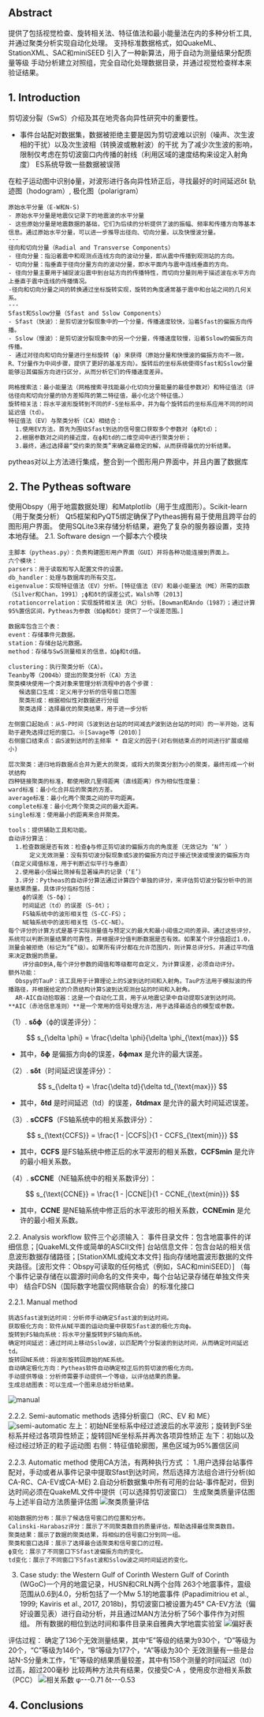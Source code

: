 ## Abstract
提供了包括视觉检查、旋转相关法、特征值法和最小能量法在内的多种分析工具,并通过聚类分析实现自动化处理。
支持标准数据格式，如QuakeML、StationXML、SAC和miniSEED
引入了一种新算法，用于自动为测量结果分配质量等级
手动分析建立对照组，完全自动化处理数据目录，并通过视觉检查样本来验证结果。

## 1. Introduction 
  剪切波分裂（SwS）介绍及其在地壳各向异性研究中的重要性。
 * 事件台站配对数据集，数据被拒绝主要是因为剪切波难以识别（噪声、次生波相的干扰）以及次生波相（转换波或散射波）的干扰
 为了减少次生波的影响，限制仅考虑在剪切波窗口内传播的射线（利用区域的速度结构来设定入射角度）
 ES系统导致一些数据被误筛

 在粒子运动图中识别ϕ量，对波形进行各向异性矫正后，寻找最好的时间延迟δt
 轨迹图（hodogram）, 极化图（polarigram）

```
原始水平分量（E-W和N-S)
- 原始水平分量是地震仪记录下的地震波的水平分量
- 这些原始分量是地震数据的基础，它们为后续的分析提供了波的振幅、频率和传播方向等基本信息。通过原始水平分量，可以进一步推导出径向、切向分量，以及快慢波分量。
---
径向和切向分量（Radial and Transverse Components）
- 径向分量：指沿着震中和观测点连线方向的波动分量，即从震中传播到观测站的方向。
- 切向分量：指垂直于径向分量方向的波动分量，即水平面内与震中连线垂直的方向。
- 径向分量主要用于捕捉波沿震中到台站方向的传播特性，而切向分量则用于描述波在水平方向上垂直于震中连线的传播情况。
-径向和切向分量之间的转换通过坐标旋转实现，旋转的角度通常基于震中和台站之间的几何关系。
---
Sfast和Sslow分量（Sfast and Sslow Components）
- Sfast（快波）：是剪切波分裂现象中的一个分量，传播速度较快，沿着Sfast的偏振方向传播。
- Sslow（慢波）：是剪切波分裂现象中的另一个分量，传播速度较慢，沿着Sslow的偏振方向传播。
- 通过对径向和切向分量进行坐标旋转（ϕ）来获得（原始分量和快慢波的偏振方向不一致，R、T分量作为中间步骤，提供了更好的基准方向）。旋转后的坐标系统使得Sfast和Sslow分量能够沿其偏振方向进行区分，从而分析它们的传播速度差异。
```

    网格搜索法：最小能量法（网格搜索寻找能最小化切向分量能量的最佳参数对）和特征值法（评估径向和切向分量的协方差矩阵的第二特征值，最小化这个特征值。）
    旋转相关法：将水平波形旋转到不同的F-S坐标系中，并为每个旋转后的坐标系应用不同的时间延迟值（td）。
    特征值法（EV）与聚类分析（CA）相结合：
      1.使用EV方法，首先为围绕Sfast到达的信号窗口获取多个参数对（ϕ和td）；
      2.根据参数对之间的接近度，在ϕ和td的二维空间中进行聚类分析；
      3.最终，通过选择最“受约束的聚类”来确定最稳定的解，从而获得最优的分析结果。

pytheas对以上方法进行集成，整合到一个图形用户界面中，并且内置了数据库

## 2. The Pytheas software
使用Obspy（用于地震数据处理）和Matplotlib（用于生成图形）。Scikit-learn（用于聚类分析）
Qt5框架和PyQT5绑定确保了Pytheas拥有易于使用且跨平台的图形用户界面。
使用SQLite3来存储分析结果，避免了复杂的服务器设置，支持本地存储。
2.1. Software design 
一个脚本六个模块
```
主脚本（pytheas.py）：负责构建图形用户界面（GUI）并将各种功能连接到界面上。
六个模块：
parsers：用于读取和写入配置文件的设置。
db_handler：处理与数据库的所有交互。
eigenvalue：实现特征值法（EV）分析。[特征值法（EV）和最小能量法（ME）所需的函数（Silver和Chan，1991）;ϕ和δt的误差公式，Walsh等（2013]
rotationcorrelation：实现旋转相关法（RC）分析。[Bowman和Ando（1987）；通过计算95%置信区间，Pytheas为参数（如ϕ和δt）提供了一个误差范围。]

数据库包含三个表：
event：存储事件元数据。
station：存储台站元数据。
method：存储与SwS测量相关的信息，如ϕ和td值。
```
```
clustering：执行聚类分析（CA）。
Teanby等（2004b）提出的聚类分析（CA）方法
聚类模块使用一个类对象来管理分析流程中的各个步骤：
   候选窗口生成：定义用于分析的信号窗口范围
   聚类形成：根据相似性对数据进行分组
   聚类选择：选择最优的聚类结果，用于进一步分析

左侧窗口起始点：从S-P时间（S波到达台站的时间减去P波到达台站的时间）的一半开始，这有助于避免选择过短的窗口。※[Savage等（2010）]
右侧窗口结束点：由S波到达时的主频率 * 自定义的因子(对右侧结束点的时间进行扩展或缩小)

层次聚类：递归地将数据点合并为更大的聚类，或将大的聚类分割为小的聚类，最终形成一个树状结构
四种链接聚类的标准，都使用欧几里得距离（直线距离）作为相似性度量：
ward标准：最小化合并后的聚类的方差。
average标准：最小化两个聚类之间的平均距离。
complete标准：最小化两个聚类之间的最大距离。
single标准：使用最小的距离来合并聚类。
```

```
tools：提供辅助工具和功能。
自动评分算法：
  1.检查数据是否有效：检查ϕ与修正剪切波的偏振方向的角度差（无效记为 ‘N’ ）
      定义无效测量：没有剪切波分裂现象或S波的偏振方向过于接近快波或慢波的偏振方向（自定义阈值标准，用于判断近似平行与垂直）
  2.使用最小信噪比筛掉有显著噪声的记录（‘E’）
  3.评分：Pytheas的自动评分算法通过计算四个单独的评分，来评估剪切波分裂分析中的测量结果质量。具体评分指标包括：
    ϕ的误差（S-δϕ）；
    时间延迟（td）的误差（S-δt）；
    FS轴系统中的波形相关性（S-CC-FS）；
    NE轴系统中的波形相关性（S-CC-NE）。
每个评分的计算方式是基于实际测量值与预定义的最大和最小阈值之间的差异。通过这些评分，系统可以判断测量结果的可靠性，并根据评分值判断数据是否有效。如果某个评分值超过1.0，测量会被拒绝（标记为“E”级）。如果所有评分都在允许范围内，则计算总评分S，并通过平均值来决定数据的质量。
    评分由D到A,每个评分参数的阈值和等级都可自定义，为计算误差，必须自动评分。
额外功能：
  Obspy的TauP：该工具用于计算理论上的S波到达时间和入射角。TauP方法用于模拟波的传播路径，并根据给定的介质结构计算S波到达观测台站的时间和入射角。
  AR-AIC自动拾取器：这是一个自动化工具，用于从地震记录中自动提取S波到达时间。**AIC（赤池信息准则）**是一个常用的信号处理方法，用于选择最适合的模型或参数。
```
 （1）. **sδϕ**（ϕ的误差评分）：
   
   $$ 
   s_{\delta \phi} = \frac{\delta \phi}{\delta \phi_{\text{max}}}
   $$ 
   - 其中，**δϕ** 是偏振方向ϕ的误差，**δϕmax** 是允许的最大误差。

 （2）. **sδt**（时间延迟误差评分）：

   $$ 
   s_{\delta t} = \frac{\delta td}{\delta td_{\text{max}}}
   $$ 
   - 其中，**δtd** 是时间延迟（td）的误差，**δtdmax** 是允许的最大时间延迟误差。

 （3）. **sCCFS**（FS轴系统中的相关系数评分）：

   $$ 
   s_{\text{CCFS}} = \frac{1 - |CCFS|}{1 - CCFS_{\text{min}}}
   $$ 
   - 其中，**CCFS** 是FS轴系统中修正后的水平波形的相关系数，**CCFSmin** 是允许的最小相关系数。

 （4）. **sCCNE**（NE轴系统中的相关系数评分）：

   $$ 
   s_{\text{CCNE}} = \frac{1 - |CCNE|}{1 - CCNE_{\text{min}}}
   $$ 
   - 其中，**CCNE** 是NE轴系统中修正后的水平波形的相关系数，**CCNEmin** 是允许的最小相关系数。

2.2. Analysis workflow
软件三个必须输入：
      事件目录文件：包含地震事件的详细信息；[QuakeML文件或简单的ASCII文件]
      台站信息文件：包含台站的相关信息波形数据存储路径；[StationXML或纯文本文件]
      指向存储地震波形数据的文件夹路径。[波形文件：Obspy可读取的任何格式（例如，SAC和miniSEED）]
      （每个事件记录存储在以震源时间命名的文件夹中，每个台站记录存储在单独文件夹中）
结合FDSN（国际数字地震仪网络联合会）的标准化接口

2.2.1. Manual method 
```
挑选Sfast波到达时间：分析师手动确定Sfast波的到达时间。
获取极化方向：软件从NE平面的运动向量中获取Sfast波的极化方向ϕ。
旋转到FS轴向系统：将水平分量旋转到FS轴向系统。
确定时间延迟：通过时间上移动Sslow波，以匹配两个分裂波的到达时间，从而确定时间延迟td。
旋转回NE系统：将波形旋转回原始的NE系统。
自动确定极化方向：Pytheas软件自动确定校正后的剪切波的极化方向。
手动提供等级：分析师需要手动提供一个等级，以评估结果的质量。
生成总结图表：可以生成一个图来总结分析结果。
```
![manual](https://github.com/user-attachments/assets/8c98d0e8-32bd-4f4f-b683-c5a3a5d02156)

2.2.2. Semi-automatic methods
选择分析窗口（RC、EV 和 ME）
![semi-automatic](https://github.com/user-attachments/assets/4bd259a7-f384-49fb-9ec7-1bf2e227201a)
左上：初始NE坐标系中经过滤波后的水平波形；旋转到FS坐标系并经过各项异性矫正；旋转回NE坐标系并再次各项异性矫正
左下：初始以及经过经过矫正的粒子运动图
右侧：特征值轮廓图，黑色区域为95%置信区间

2.2.3. Automatic method
使用CA方法，有两种执行方式 ：
1.用户选择台站事件配对，手动或者从事件记录中提取Sfast到达时间，然后选择方法组合进行分析(如CA-RC、CA-EV或CA-ME)
2.自动分析数据集中所有可用的台站-事件配对，但到达时间必须在QuakeML文件中提供（可以选择剪切波窗口）
生成聚类质量评估图与上述半自动方法质量评估图
![聚类质量评估](https://github.com/user-attachments/assets/7519e556-dd7f-4d2e-9c3d-bbc0c3833e1e)
```
初始数据的分布：展示了候选信号窗口的位置和分布。
Calinski-Harabasz评分：展示了不同聚类数目的质量评估，帮助选择最佳聚类数目。
聚类结果：展示了数据的聚类结果，将相似的信号窗口分到同一组。
聚类和窗口选择：展示了选择最合适聚类和信号窗口的过程。
ϕ变化：展示了不同窗口下Sfast波偏振方向的变化。
td变化：展示了不同窗口下Sfast波和Sslow波之间时间延迟的变化。
```

3. Case study: the Western Gulf of Corinth
Western Gulf of Corinth (WGoC)一个月的地震记录，HUSN和CRLN两个台阵
263个地震事件，震级范围从0.6到4.0，分析包括了一个Mw 5.1的地震事件
(Papadimitriou et al., 1999; Kaviris et al., 2017, 2018b)，剪切波窗口被设置为45°
CA-EV方法（偏好设置见表）进行自动分析，并且通过MAN方法分析了56个事件作为对照组。
所有数据的相位到达时间和事件目录来自雅典大学地震实验室
![偏好表](https://github.com/user-attachments/assets/6403736f-f560-4206-80cc-94d04311c770)

评估过程：
确定了136个无效测量结果，其中“E”等级的结果为930个，“D”等级为20个，“C”等级为146个，“B”等级为177个，“A”等级为30个
无效测量有一些是台站N-S分量未工作，“E”等级的结果质量较差，其中有158个测量的时间延迟（td）过高，超过200毫秒
比较两种方法共有结果，仅接受C-A ，使用皮尔逊相关系数（PCC）
![相关系数](https://github.com/user-attachments/assets/87f46f90-7b28-4c0b-b06b-07ef63fd1307)
φ---0.71   δt---0.53

## 4. Conclusions 
  












